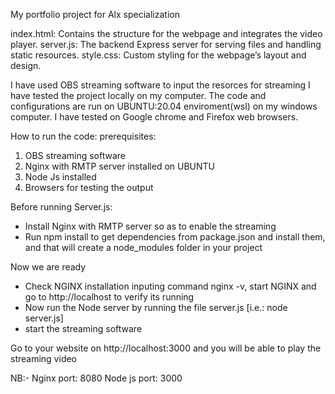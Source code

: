 My portfolio project for Alx specialization

index.html: Contains the structure for the webpage and integrates the video player.
server.js: The backend Express server for serving files and handling static resources.
style.css: Custom styling for the webpage’s layout and design.

I have used OBS streaming software to input the resorces for streaming
I have tested the project locally on my computer. The code and configurations are run on UBUNTU:20.04 enviroment(wsl) on my windows computer. I have tested on Google chrome and Firefox web browsers. 

How to run the code:
prerequisites:
1. OBS streaming software 
2. Nginx with RMTP server installed on UBUNTU
3. Node Js installed 
4. Browsers for testing the output

Before running Server.js:
- Install Nginx with RMTP server so as to enable the streaming
- Run npm install to get dependencies from package.json and install them, and that will create a node_modules folder in your project

Now we are ready
- Check NGINX installation inputing command nginx -v, start NGINX and go to http://localhost to verify its running
- Now run the Node server by running the file server.js [i.e.: node server.js]
- start the streaming software

Go to your website on http://localhost:3000 and you will be able to play the streaming video

NB:-
Nginx port: 8080
Node js port: 3000
